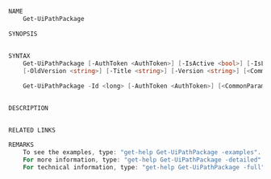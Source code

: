 ﻿```PowerShell

NAME
    Get-UiPathPackage
    
SYNOPSIS
    
    
SYNTAX
    Get-UiPathPackage [-AuthToken <AuthToken>] [-IsActive <bool>] [-IsLatestVersion <bool>] [-Key <string>] 
    [-OldVersion <string>] [-Title <string>] [-Version <string>] [<CommonParameters>]
    
    Get-UiPathPackage -Id <long> [-AuthToken <AuthToken>] [<CommonParameters>]
    
    
DESCRIPTION
    

RELATED LINKS

REMARKS
    To see the examples, type: "get-help Get-UiPathPackage -examples".
    For more information, type: "get-help Get-UiPathPackage -detailed".
    For technical information, type: "get-help Get-UiPathPackage -full".



```
